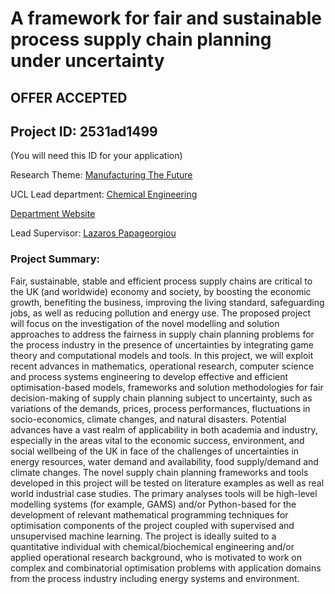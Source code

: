 # A framework for fair and sustainable process supply chain planning under uncertainty

## **OFFER ACCEPTED**

## Project ID: **2531ad1499**
(You will need this ID for your application)

Research Theme: [Manufacturing The Future](../themes/manufacturing-the-future.md)

UCL Lead department: [Chemical Engineering](../departments/chemical-engineering.md)

[Department Website](https://www.ucl.ac.uk/chemical-engineering)

Lead Supervisor: [Lazaros Papageorgiou](https://profiles.ucl.ac.uk/8702)

### Project Summary:

Fair, sustainable, stable and efficient process supply chains are critical to the UK (and worldwide) economy and society, by boosting the economic growth, benefiting the business, improving the living standard, safeguarding jobs, as well as reducing pollution and energy use. 
The proposed project will focus on the investigation of the novel modelling and solution approaches to address the fairness in supply chain planning problems for the process industry in the presence of uncertainties by integrating game theory and computational models and tools. In this project, we will exploit recent advances in mathematics, operational research, computer science and process systems engineering  to develop effective and efficient optimisation-based models, frameworks and solution methodologies for fair decision-making of supply chain planning subject to uncertainty, such as variations of the demands, prices, process performances, fluctuations in socio-economics, climate changes, and natural disasters.
Potential advances have a vast realm of applicability in both academia and industry, especially in the areas vital to the economic success, environment, and social wellbeing of the UK in face of the challenges of uncertainties in energy resources, water demand and availability, food supply/demand and climate changes. The novel supply chain planning frameworks and tools developed in this project will be tested on literature examples as well as real world industrial case studies.
The primary analyses tools will be high-level modelling systems (for example, GAMS) and/or Python-based for the development of relevant mathematical programming techniques for optimisation components of the project coupled with supervised and unsupervised machine learning. 
The project is ideally suited to a quantitative individual with chemical/biochemical engineering and/or applied operational research background, who is motivated to work on complex and combinatorial optimisation problems with application domains from the process industry including energy systems and environment.
